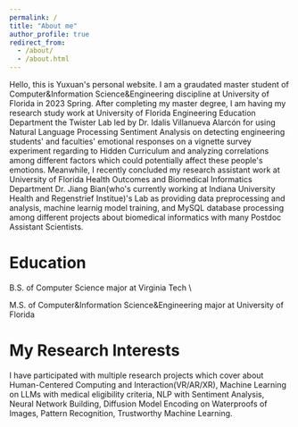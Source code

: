 ```yaml
---
permalink: /
title: "About me"
author_profile: true
redirect_from: 
  - /about/
  - /about.html
---
```


Hello, this is Yuxuan's personal website. I am a graudated master student of Computer&Information Science&Engineering discipline at University of Florida in 2023 Spring. After completing my master degree, I am having my research study work at University of Florida Engineering Education Department the Twister Lab led by Dr. Idalis Villanueva Alarcón for using Natural Language Processing Sentiment Analysis on detecting engineering students' and faculties' emotional responses on a vignette survey experiment regarding to Hidden Curriculum and analyzing correlations among different factors which could potentially affect these people's emotions. Meanwhile, I recently concluded my research assistant work at University of Florida Health Outcomes and Biomedical Informatics Department Dr. Jiang Bian(who's currently working at Indiana University Health and Regenstrief Institue)'s Lab as providing data preprocessing and analysis, machine learnig model training, and MySQL database processing among different projects about biomedical informatics with many Postdoc Assistant Scientists. 

Education
======
B.S. of Computer Science major at Virginia Tech \

M.S. of Computer&Information Science&Engineering major at University of Florida

My Research Interests
======
I have participated with multiple research projects which cover about Human-Centered Computing and Interaction(VR/AR/XR), Machine Learning on LLMs with medical eligibility criteria, NLP with Sentiment Analysis, Neural Network Building, Diffusion Model Encoding on Waterproofs of Images, Pattern Recognition, Trustworthy Machine Learning. 



